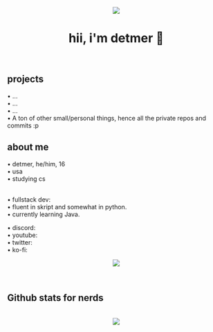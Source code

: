 <div align="center">

<img src="https://cdn.discordapp.com/emojis/774868681586114580.gif?v=1" /><br />
<h1>hii, i'm detmer 👋</h1><br />

</div>

<h2>projects</h2>
• ...<br />
• ...<br />
• ...<br />
• A ton of other small/personal things, hence all the private repos and commits :p

<h2>about me</h2>
• detmer, he/him, 16<br />
• usa<br />
• studying cs<br /><br />

• fullstack dev:<br />
• fluent in skript and somewhat in python.<br />
• currently learning Java.<br />

• discord: <br />
• youtube: <br />
• twitter: <br />
• ko-fi: <br />

<p align="center"><a href="https://discord.com/users/181589558071263232"><img align="center" src="https://lanyard-profile-readme.vercel.app/api/181589558071263232?bg=302c33"></a></p>

<br />

<h2>Github stats for nerds</h2>
<p align = center>
  <br />
  <img src = "https://github-readme-streak-stats.herokuapp.com/?user=unanalyzed&theme=dracula">
</p>
